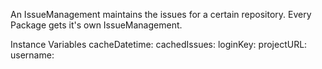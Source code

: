 An IssueManagement maintains the issues for a certain repository. Every Package gets it's own IssueManagement.

Instance Variables
	cacheDatetime:		<DateAndTime>
	cachedIssues:		<Set of Issues>
	loginKey:		<String>
	projectURL:		<String>
	username:		<String>
